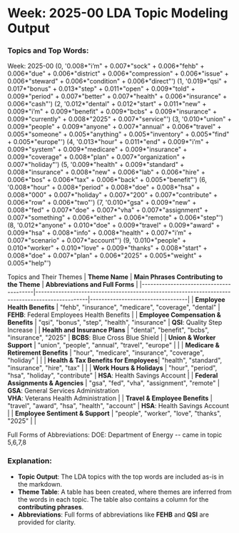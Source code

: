 # Week: 2025-00 LDA Topic Modeling Output

### Topics and Top Words:
Week: 2025-00
  (0, '0.008*"i’m" + 0.007*"sock" + 0.006*"fehb" + 0.006*"due" + 0.006*"district" + 0.006*"compression" + 0.006*"issue" + 0.006*"steward" + 0.006*"condition" + 0.006*"direct"')
  (1, '0.019*"qsi" + 0.017*"bonus" + 0.013*"step" + 0.011*"open" + 0.009*"told" + 0.009*"period" + 0.007*"better" + 0.007*"health" + 0.006*"insurance" + 0.006*"cash"')
  (2, '0.012*"dental" + 0.012*"start" + 0.011*"new" + 0.009*"i’m" + 0.009*"benefit" + 0.009*"bcbs" + 0.009*"insurance" + 0.009*"currently" + 0.008*"2025" + 0.007*"service"')
  (3, '0.010*"union" + 0.009*"people" + 0.009*"anyone" + 0.007*"annual" + 0.006*"travel" + 0.005*"someone" + 0.005*"anything" + 0.005*"inventory" + 0.005*"find" + 0.005*"europe"')
  (4, '0.013*"hour" + 0.011*"end" + 0.009*"i’m" + 0.009*"system" + 0.009*"medicare" + 0.009*"insurance" + 0.009*"coverage" + 0.008*"plan" + 0.007*"organization" + 0.007*"holiday"')
  (5, '0.009*"health" + 0.009*"standard" + 0.008*"insurance" + 0.008*"new" + 0.006*"lab" + 0.006*"hire" + 0.006*"bos" + 0.006*"tax" + 0.006*"back" + 0.005*"benefit"')
  (6, '0.008*"hour" + 0.008*"period" + 0.008*"doe" + 0.008*"hsa" + 0.008*"000" + 0.007*"holiday" + 0.007*"200" + 0.007*"contribute" + 0.006*"row" + 0.006*"two"')
  (7, '0.010*"gsa" + 0.009*"new" + 0.008*"fed" + 0.007*"doe" + 0.007*"vha" + 0.007*"assignment" + 0.007*"something" + 0.006*"either" + 0.006*"remote" + 0.006*"step"')
  (8, '0.012*"anyone" + 0.010*"doe" + 0.009*"travel" + 0.009*"award" + 0.009*"hsa" + 0.008*"info" + 0.008*"health" + 0.007*"i’m" + 0.007*"scenario" + 0.007*"account"')
  (9, '0.010*"people" + 0.010*"worker" + 0.010*"love" + 0.009*"thanks" + 0.008*"start" + 0.008*"doe" + 0.007*"plan" + 0.006*"2025" + 0.005*"weight" + 0.005*"help"')

Topics and Their Themes
| **Theme Name**                         | **Main Phrases Contributing to the Theme**                                                      | **Abbreviations and Full Forms** |
|----------------------------------------|------------------------------------------------------------------------------------------------|----------------------------------|
| **Employee Health Benefits**           | "fehb", "insurance", "medicare", "coverage", "dental"                                            | **FEHB**: Federal Employees Health Benefits |
| **Employee Compensation & Benefits**   | "qsi", "bonus", "step", "health", "insurance"                                                   | **QSI**: Quality Step Increase |
| **Health and Insurance Plans**         | "dental", "benefit", "bcbs", "insurance", "2025"                                                 | **BCBS**: Blue Cross Blue Shield |
| **Union & Worker Support**             | "union", "people", "annual", "travel", "europe"                                                 |                                  |
| **Medicare & Retirement Benefits**     | "hour", "medicare", "insurance", "coverage", "holiday"                                          |                                  |
| **Health & Tax Benefits for Employees**| "health", "standard", "insurance", "hire", "tax"                                                |                                  |
| **Work Hours & Holidays**              | "hour", "period", "hsa", "holiday", "contribute"                                                | **HSA**: Health Savings Account |
| **Federal Assignments & Agencies**     | "gsa", "fed", "vha", "assignment", "remote"                                                     | **GSA**: General Services Administration<br>**VHA**: Veterans Health Administration |
| **Travel & Employee Benefits**         | "travel", "award", "hsa", "health", "account"                                                   | **HSA**: Health Savings Account |
| **Employee Sentiment & Support**       | "people", "worker", "love", "thanks", "2025"                                                   |                                  |


Full Forms of Abbreviations:
DOE: Department of Energy -- came in topic 5,6,7,8

### Explanation:
- **Topic Output**: The LDA topics with the top words are included as-is in the markdown.
- **Theme Table**: A table has been created, where themes are inferred from the words in each topic. The table also contains a column for the **contributing phrases**.
- **Abbreviations**: Full forms of abbreviations like **FEHB** and **QSI** are provided for clarity.
